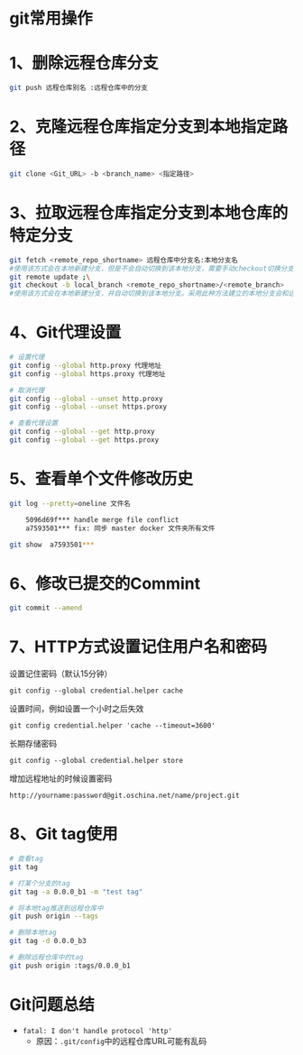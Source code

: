 # git常用操作

# 1、删除远程仓库分支

```bash
git push 远程仓库别名 :远程仓库中的分支
```

# 2、克隆远程仓库指定分支到本地指定路径

```bash
git clone <Git_URL> -b <branch_name> <指定路径>
```

# 3、拉取远程仓库指定分支到本地仓库的特定分支

```bash
git fetch <remote_repo_shortname> 远程仓库中分支名:本地分支名
#使用该方式会在本地新建分支，但是不会自动切换到该本地分支，需要手动checkout切换分支。
git remote update ;\
git checkout -b local_branch <remote_repo_shortname>/<remote_branch>
#使用该方式会在本地新建分支，并自动切换到该本地分支。采用此种方法建立的本地分支会和远程分支建立映射关系。
```

# 4、Git代理设置

```bash
# 设置代理
git config --global http.proxy 代理地址
git config --global https.proxy 代理地址

# 取消代理
git config --global --unset http.proxy
git config --global --unset https.proxy

# 查看代理设置
git config --global --get http.proxy
git config --global --get https.proxy
```

# 5、查看单个文件修改历史

```bash
git log --pretty=oneline 文件名

	5096d69f*** handle merge file conflict
	a7593501*** fix: 同步 master docker 文件夹所有文件

git show  a7593501***
```

# 6、修改已提交的Commint

```bash
git commit --amend
```

# 7、HTTP方式设置记住用户名和密码

设置记住密码（默认15分钟）

```
git config --global credential.helper cache
```

设置时间，例如设置一个小时之后失效

```
git config credential.helper 'cache --timeout=3600'
```

长期存储密码

```
git config --global credential.helper store
```

增加远程地址的时候设置密码

```
http://yourname:password@git.oschina.net/name/project.git
```

# 8、Git tag使用

```bash
# 查看tag
git tag

# 打某个分支的tag
git tag -a 0.0.0_b1 -m "test tag"

# 将本地tag推送到远程仓库中
git push origin --tags

# 删除本地tag
git tag -d 0.0.0_b3

# 删除远程仓库中的tag
git push origin :tags/0.0.0_b1
```



# Git问题总结

- `fatal: I don't handle protocol 'http'`
  - 原因：`.git/config`中的远程仓库URL可能有乱码


